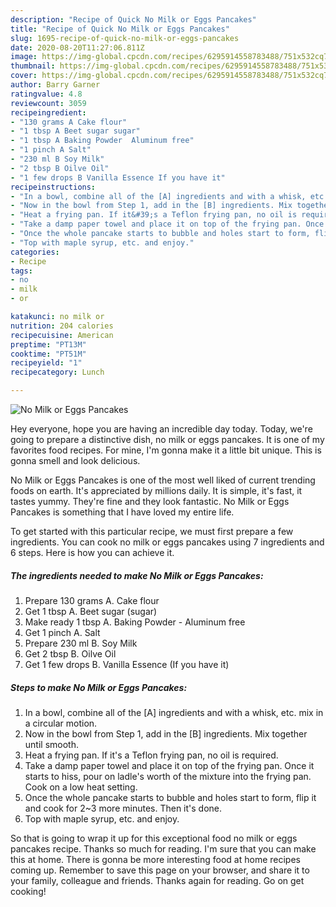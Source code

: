 ```yaml
---
description: "Recipe of Quick No Milk or Eggs Pancakes"
title: "Recipe of Quick No Milk or Eggs Pancakes"
slug: 1695-recipe-of-quick-no-milk-or-eggs-pancakes
date: 2020-08-20T11:27:06.811Z
image: https://img-global.cpcdn.com/recipes/6295914558783488/751x532cq70/no-milk-or-eggs-pancakes-recipe-main-photo.jpg
thumbnail: https://img-global.cpcdn.com/recipes/6295914558783488/751x532cq70/no-milk-or-eggs-pancakes-recipe-main-photo.jpg
cover: https://img-global.cpcdn.com/recipes/6295914558783488/751x532cq70/no-milk-or-eggs-pancakes-recipe-main-photo.jpg
author: Barry Garner
ratingvalue: 4.8
reviewcount: 3059
recipeingredient:
- "130 grams A Cake flour"
- "1 tbsp A Beet sugar sugar"
- "1 tbsp A Baking Powder  Aluminum free"
- "1 pinch A Salt"
- "230 ml B Soy Milk"
- "2 tbsp B Oilve Oil"
- "1 few drops B Vanilla Essence If you have it"
recipeinstructions:
- "In a bowl, combine all of the [A] ingredients and with a whisk, etc. mix in a circular motion."
- "Now in the bowl from Step 1, add in the [B] ingredients. Mix together until smooth."
- "Heat a frying pan. If it&#39;s a Teflon frying pan, no oil is required."
- "Take a damp paper towel and place it on top of the frying pan. Once it starts to hiss, pour on ladle&#39;s worth of the mixture into the frying pan. Cook on a low heat setting."
- "Once the whole pancake starts to bubble and holes start to form, flip it and cook for 2~3 more minutes. Then it&#39;s done."
- "Top with maple syrup, etc. and enjoy."
categories:
- Recipe
tags:
- no
- milk
- or

katakunci: no milk or 
nutrition: 204 calories
recipecuisine: American
preptime: "PT13M"
cooktime: "PT51M"
recipeyield: "1"
recipecategory: Lunch

---
```



![No Milk or Eggs Pancakes](https://img-global.cpcdn.com/recipes/6295914558783488/751x532cq70/no-milk-or-eggs-pancakes-recipe-main-photo.jpg)

Hey everyone, hope you are having an incredible day today. Today, we're going to prepare a distinctive dish, no milk or eggs pancakes. It is one of my favorites food recipes. For mine, I'm gonna make it a little bit unique. This is gonna smell and look delicious.

No Milk or Eggs Pancakes is one of the most well liked of current trending foods on earth. It's appreciated by millions daily. It is simple, it's fast, it tastes yummy. They're fine and they look fantastic. No Milk or Eggs Pancakes is something that I have loved my entire life.




To get started with this particular recipe, we must first prepare a few ingredients. You can cook no milk or eggs pancakes using 7 ingredients and 6 steps. Here is how you can achieve it.

<!--inarticleads1-->

##### The ingredients needed to make No Milk or Eggs Pancakes:

1. Prepare 130 grams A. Cake flour
1. Get 1 tbsp A. Beet sugar (sugar)
1. Make ready 1 tbsp A. Baking Powder - Aluminum free
1. Get 1 pinch A. Salt
1. Prepare 230 ml B. Soy Milk
1. Get 2 tbsp B. Oilve Oil
1. Get 1 few drops B. Vanilla Essence (If you have it)




<!--inarticleads2-->

##### Steps to make No Milk or Eggs Pancakes:

1. In a bowl, combine all of the [A] ingredients and with a whisk, etc. mix in a circular motion.
1. Now in the bowl from Step 1, add in the [B] ingredients. Mix together until smooth.
1. Heat a frying pan. If it&#39;s a Teflon frying pan, no oil is required.
1. Take a damp paper towel and place it on top of the frying pan. Once it starts to hiss, pour on ladle&#39;s worth of the mixture into the frying pan. Cook on a low heat setting.
1. Once the whole pancake starts to bubble and holes start to form, flip it and cook for 2~3 more minutes. Then it&#39;s done.
1. Top with maple syrup, etc. and enjoy.




So that is going to wrap it up for this exceptional food no milk or eggs pancakes recipe. Thanks so much for reading. I'm sure that you can make this at home. There is gonna be more interesting food at home recipes coming up. Remember to save this page on your browser, and share it to your family, colleague and friends. Thanks again for reading. Go on get cooking!
